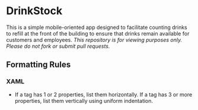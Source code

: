 # DrinkStock
This is a simple mobile-oriented app designed to facilitate counting drinks to refill at the front of the building to ensure that drinks remain available for customers and employees.
*This repository is for viewing purposes only. Please do not fork or submit pull requests.*

## Formatting Rules
### XAML
 - If a tag has 1 or 2 properties, list them horizontally. If a tag has 3 or more properties, list them vertically using uniform indentation.
